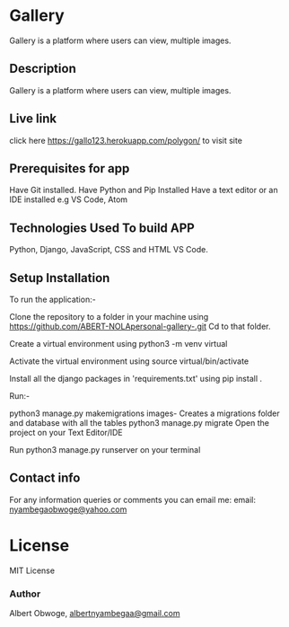 # Gallery
Gallery is a platform where users can view, multiple images.
## Description
Gallery is a platform where users can view, multiple images.

## Live link
click here  https://gallo123.herokuapp.com/polygon/ to visit site




## Prerequisites for app
Have Git installed.
Have Python and Pip Installed
Have a text editor or an IDE installed e.g VS Code, Atom
## Technologies Used To build APP
Python, Django, JavaScript, CSS and HTML
VS Code.
## Setup Installation
To run the application:-

Clone the repository to a folder in your machine using https://github.com/ABERT-NOLApersonal-gallery-.git
Cd to that folder.

Create a virtual environment using python3 -m venv virtual

Activate the virtual environment using source virtual/bin/activate

Install all the django packages in 'requirements.txt' using pip install <package-name>.

Run:-

python3 manage.py makemigrations images- Creates a migrations folder and database with all the tables
python3 manage.py migrate
Open the project on your Text Editor/IDE

Run python3 manage.py runserver on your terminal
## Contact info
For any information queries or comments you can email me:
 email: nyambegaobwoge@yahoo.com
# License
MIT License
### Author
Albert Obwoge,
albertnyambegaa@gmail.com


